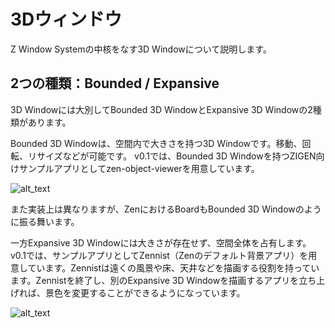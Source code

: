 # 3Dウィンドウ

Z Window Systemの中核をなす3D Windowについて説明します。


## 2つの種類：Bounded / Expansive

3D Windowには大別してBounded 3D WindowとExpansive 3D Windowの2種類があります。

Bounded 3D Windowは、空間内で大きさを持つ3D Windowです。移動、回転、リサイズなどが可能です。
v0.1では、Bounded 3D Windowを持つZIGEN向けサンプルアプリとしてzen-object-viewerを用意しています。

![alt_text](image1.png "image_tooltip")

また実装上は異なりますが、ZenにおけるBoardもBounded 3D Windowのように振る舞います。

一方Expansive 3D Windowには大きさが存在せず、空間全体を占有します。v0.1では、サンプルアプリとしてZennist（Zenのデフォルト背景アプリ）を用意しています。Zennistは遠くの風景や床、天井などを描画する役割を持っています。Zennistを終了し、別のExpansive 3D Windowを描画するアプリを立ち上げれば、景色を変更することができるようになっています。

![alt_text](image2.png "image_tooltip")
